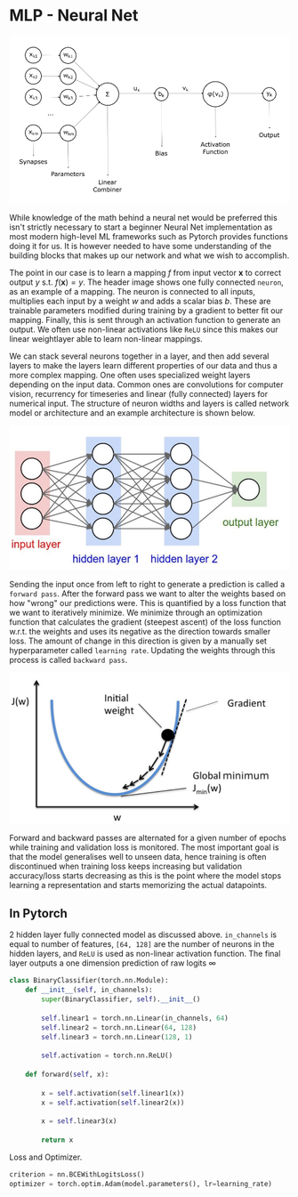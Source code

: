 # MLP - Neural Net
![neuron image](neuron.png)

While knowledge of the math behind a neural net would be preferred this isn't strictly necessary to start a beginner Neural Net implementation as most modern high-level ML frameworks such as Pytorch provides functions doing it for us. It is however needed to have some understanding of the building blocks that makes up our network and what we wish to accomplish.

The point in our case is to learn a mapping $f$ from input vector $\textbf{x}$ to correct output $y$ s.t. $f(\textbf{x}) = y$. The header image shows one fully connected `neuron`, as an example of a mapping. The neuron is connected to all inputs, multiplies each input by a weight $w$ and adds a scalar bias $b$. These are trainable parameters modified during training by a gradient to better fit our mapping. Finally, this is sent through an activation function to generate an output. We often use non-linear activations like `ReLU` since this makes our linear weightlayer able to learn non-linear mappings.

We can stack several neurons together in a layer, and then add several layers to make the layers learn different properties of our data and thus a more complex mapping. One often uses specialized weight layers depending on the input data. Common ones are convolutions for computer vision, recurrency for timeseries and linear (fully connected) layers for numerical input. The structure of neuron widths and layers is called network model or architecture and an example architecture is shown below.  

![model image](neural_net.jpg)

Sending the input once from left to right to generate a prediction is called a `forward pass`. After the forward pass we want to alter the weights based on how "wrong" our predictions were. This is quantified by a loss function that we want to iteratively minimize. We minimize through an optimization function that calculates the gradient (steepest ascent) of the loss function w.r.t. the weights and uses its negative as the direction towards smaller loss. The amount of change in this direction is given by a manually set hyperparameter called `learning rate`. Updating the weights through this process is called `backward pass`.

![loss](loss_gradient_descent.jpeg)

Forward and backward passes are alternated for a given number of epochs while training and validation loss is monitored. The most important goal is that the model generalises well to unseen data, hence training is often discontinued when training loss keeps increasing but validation accuracy/loss starts decreasing as this is the point where the model stops learning a representation and starts memorizing the actual datapoints.

## In Pytorch
2 hidden layer fully connected model as discussed above. `in_channels` is equal to number of features, `[64, 128]` are the number of neurons in the hidden layers, and `ReLU` is used as non-linear activation function. The final layer outputs a one dimension prediction of raw logits $\infty$
```python
class BinaryClassifier(torch.nn.Module):
    def __init__(self, in_channels):
        super(BinaryClassifier, self).__init__()
        
        self.linear1 = torch.nn.Linear(in_channels, 64)
        self.linear2 = torch.nn.Linear(64, 128)
        self.linear3 = torch.nn.Linear(128, 1)

        self.activation = torch.nn.ReLU()

    def forward(self, x):

        x = self.activation(self.linear1(x))
        x = self.activation(self.linear2(x))

        x = self.linear3(x)

        return x
```
Loss and Optimizer.
```python
criterion = nn.BCEWithLogitsLoss()
optimizer = torch.optim.Adam(model.parameters(), lr=learning_rate)
```
